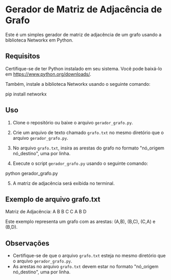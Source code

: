 # Gerador de Matriz de Adjacência de Grafo

Este é um simples gerador de matriz de adjacência de um grafo usando a biblioteca Networkx em Python.

## Requisitos

Certifique-se de ter Python instalado em seu sistema. Você pode baixá-lo em https://www.python.org/downloads/.

Também, instale a biblioteca Networkx usando o seguinte comando:

pip install networkx


## Uso

1. Clone o repositório ou baixe o arquivo `gerador_grafo.py`.

2. Crie um arquivo de texto chamado `grafo.txt` no mesmo diretório que o arquivo `gerador_grafo.py`.

3. No arquivo `grafo.txt`, insira as arestas do grafo no formato "nó_origem nó_destino", uma por linha.

4. Execute o script `gerador_grafo.py` usando o seguinte comando:

python gerador_grafo.py

5. A matriz de adjacência será exibida no terminal.

## Exemplo de arquivo grafo.txt

Matriz de Adjacência:
A B
B C
C A
B D

Este exemplo representa um grafo com as arestas: (A,B), (B,C), (C,A) e (B,D).


## Observações

- Certifique-se de que o arquivo `grafo.txt` esteja no mesmo diretório que o arquivo `gerador_grafo.py`.
- As arestas no arquivo `grafo.txt` devem estar no formato "nó_origem nó_destino", uma por linha.




